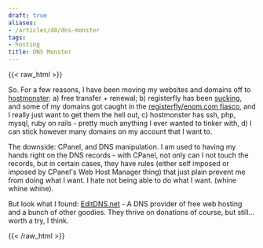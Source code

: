 ```yaml
---
draft: true
aliases:
- /articles/40/dns-monster
tags:
- hosting
title: DNS Monster
---
```

{{< raw_html >}}
<p>So. For a few reasons, I have been moving my websites and domains off to <a href="http://www.hostmonster.com/hosting-features.htm">hostmonster</a>: a) free transfer + renewal; b) registerfly has been <a href="http://warning-about-registerfly.com/">sucking</a>, and some of my domains got caught in the <a href="http://registerflies.com/enom-help-with-registerfly-problems.html">registerfly/enom.com fiasco</a>, and I really just want to get them the hell out, c) hostmonster has ssh, php, mysql, ruby on rails - pretty much anything I ever wanted to tinker with, d) I can stick however many domains on my account that I want to. </p>

<p>The downside: CPanel, and DNS manipulation. I am used to having my hands right on the DNS records - with CPanel, not only can I not touch the records, but in certain cases, they have rules (either self imposed or imposed by CPanel's Web Host Manager thing) that just plain prevent me from doing what I want. I hate not being able to do what I want. (whine whine whine).</p>

<p>But look what I found: <a href="http://editdns.net/">EditDNS.net</a> - A DNS provider of free web hosting and a bunch of other goodies. They thrive on donations of course, but still... worth a try, I think.</p>
{{< /raw_html >}}
